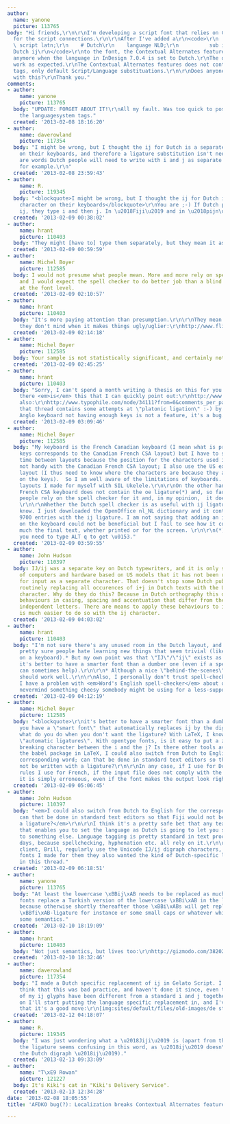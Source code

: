 ```yaml
---
author:
  name: yanone
  picture: 113765
body: "Hi friends,\r\n\r\nI'm developing a script font that relies on Contextual Alternates
  for the script connections.\r\n\r\nAfter I've added a\r\n<code>\r\n  # Latin\r\n
  \ script latn;\r\n    # Dutch\r\n    language NLD;\r\n          sub i j by ij; #
  Dutch ij\r\n</code>\r\nto the font, the Contextual Alternates feature is not applied
  anymore when the language in InDesign 7.0.4 is set to Dutch.\r\nThe other languages
  work as expected.\r\nThe Contextual Alternates features does not contain any Script/Language
  tags, only default Script/Language substituations.\r\n\r\nDoes anyone have experience
  with this?\r\nThank you."
comments:
- author:
    name: yanone
    picture: 113765
  body: "UPDATE: FORGET ABOUT IT!\r\nAll my fault. Was too quick to post.\r\nI forgot
    the languagesystem tags."
  created: '2013-02-08 18:16:20'
- author:
    name: daverowland
    picture: 117354
  body: "I might be wrong, but I thought the ij for Dutch is a separate character
    on their keyboards, and therefore a ligature substitution isn't needed. There
    are words Dutch people will need to write with i and j as separate letters. Fiji,
    for example.\r\n"
  created: '2013-02-08 23:59:43'
- author:
    name: R.
    picture: 119345
  body: "<blockquote>I might be wrong, but I thought the ij for Dutch is a separate
    character on their keyboards</blockquote>\r\nYou are ;-) If Dutch people need
    ij, they type i and then j. In \u2018Fiji\u2019 and in \u2018pijn\u2019."
  created: '2013-02-09 00:38:02'
- author:
    name: hrant
    picture: 110403
  body: "They might [have to] type them separately, but they mean it as one thing.\r\n\r\nhhp\r\n"
  created: '2013-02-09 00:59:59'
- author:
    name: Michel Boyer
    picture: 112585
  body: I would not presume what people mean. More and more rely on spell checkers
    and I would expect the spell checker to do better job than a blind substitution
    at the font level.
  created: '2013-02-09 02:10:57'
- author:
    name: hrant
    picture: 110403
  body: "It's more paying attention than presumption.\r\n\r\nThey mean it so much
    they don't mind when it makes things ugly/uglier:\r\nhttp://www.flickr.com/photos/albert-jan_pool/8038443339/\r\n\r\nhhp\r\n"
  created: '2013-02-09 02:14:18'
- author:
    name: Michel Boyer
    picture: 112585
  body: Your sample is not statistically significant, and certainly not random. (LOL)
  created: '2013-02-09 02:45:25'
- author:
    name: hrant
    picture: 110403
  body: "Sorry, I can't spend a month writing a thesis on this for you.\r\n\r\nBut
    there <em>is</em> this that I can quickly point out:\r\nhttp://www.flickr.com/groups/ij/pool\r\n\r\nSee
    also:\r\nhttp://www.typophile.com/node/34111?from=0&comments_per_page=5000#comment-397731\r\nBTW
    that thread contains some attempts at \"platonic ligation\" :-) by yours truly.\r\n\r\nThe
    Anglo keyboard not having enough keys is not a feature, it's a bug.\r\n\r\nhhp\r\n"
  created: '2013-02-09 03:09:46'
- author:
    name: Michel Boyer
    picture: 112585
  body: "My keyboard is the French Canadian keyboard (I mean what is printed on the
    keys corresponds to the Canadian French CSA layout) but I have to switch all the
    time between layouts because the position for the characters used in LaTeX are
    not handy with the Canadian French CSA layout; I also use the US extended keyboard
    layout (I thus need to know where the characters are because they are not printed
    on the keys).  So I am well aware of the limitations of keyboards. I also have
    layouts I made for myself with SIL Ukelele.\r\n\r\nOn the other hand, the Canadian
    French CSA keyboard does not contain the oe ligature(*) and, so far as I know,
    people rely on the spell checker for it and, in my opinion,  it does a good job.
    \r\n\r\nWhether the Dutch spell checker is as useful with ij ligatures, I don't
    know. I just downloaded the OpenOffice nl_NL dictionary and it contains more than
    9700 entries with the ij ligature. I am not saying that adding an ij character
    on the keyboard could not be beneficial but I fail to see how it could improve
    much the final text, whether printed or for the screen. \r\n\r\n(*) On the mac,
    you need to type ALT q to get \u0153."
  created: '2013-02-09 03:59:55'
- author:
    name: John Hudson
    picture: 110397
  body: IJ/ij was a separate key on Dutch typewriters, and it is only since the advent
    of computers and hardware based on US models that it has not been readily available
    for input as a separate character. That doesn't stop some Dutch publishers from
    routinely replacing all occurences of i+j in Dutch texts with the Unicode ij digraph
    character. Why do they do this? Because in Dutch orthography this digraph has
    behaviours in casing, spacing and accentuation that differ from the i and j as
    independent letters. There are means to apply these behaviours to i+j, but it
    is much easier to do so with the ij character.
  created: '2013-02-09 04:03:02'
- author:
    name: hrant
    picture: 110403
  body: "I'm not sure there's any unused room in the Dutch layout, and I <em>am</em>
    pretty sure people hate learning new things that seem trivial (like a new key
    on a keyboard).* But my own point was that \"IJ\"/\"ij\" exists as a unity, and
    it's better to have a smarter font than a dumber one (even if a spell-checker
    can sometimes help).\r\n\r\n* Although a nice \"behind-the-scenes\" [Shift-]Alt-something
    should work well.\r\n\r\nAlso, I personally don't trust spell-checkers too much;
    I have a problem with <em>Word's English spell-checker</em> about once a week,
    nevermind something cheesy somebody might be using for a less-supported language.\r\n\r\nhhp\r\n"
  created: '2013-02-09 04:12:19'
- author:
    name: Michel Boyer
    picture: 112585
  body: "<blockquote>\r\nit's better to have a smarter font than a dumber one\r\n</blockquote>\r\nIf
    you have a \"smart font\" that automatically replaces ij by the digraph, then
    what do you do when you don't want the ligature? With LaTeX, I know how to prevent
    \"automatic ligatures\". With opentype fonts, is it easy to put a zero width non
    breaking character between the i and the j? Is there other tools available? With
    the babel package in LaTeX, I could also switch from Dutch to English for the
    corresponding word; can that be done in standard text editors so that Fiji would
    not be written with a ligature?\r\n\r\nIn any case, if I use for Dutch the same
    rules I use for French, if the input file does not comply with the Dutch dictionary,
    it is simply erroneous, even if the font makes the output look right."
  created: '2013-02-09 05:06:45'
- author:
    name: John Hudson
    picture: 110397
  body: "<em>I could also switch from Dutch to English for the corresponding word;
    can that be done in standard text editors so that Fiji would not be written with
    a ligature?</em>\r\n\r\nI think it's a pretty safe bet that any text processor
    that enables you to set the language as Dutch is going to let you set the language
    to something else. Language tagging is pretty standard in text processing these
    days, because spellchecking, hyphenation etc. all rely on it.\r\n\r\nMy Leiden
    client, Brill, regularly use the Unicode IJ/ij digraph characters, but in the
    fonts I made for them they also wanted the kind of Dutch-specific ligation proposed
    in this thread."
  created: '2013-02-09 06:18:51'
- author:
    name: yanone
    picture: 113765
  body: "At least the lowercase \xBBij\xAB needs to be replaced as much as professional
    fonts replace a Turkish version of the lowercase \xBBi\xAB in the locl-feature,
    because otherwise shortly thereafter those \xBBi\xABs will get replaced by an
    \xBBfi\xAB-ligature for instance or some small caps or whatever which might break
    some semantics."
  created: '2013-02-10 18:19:09'
- author:
    name: hrant
    picture: 110403
  body: "Not just semantics, but lives too:\r\nhttp://gizmodo.com/382026/a-cellphones-missing-dot-kills-two-people-puts-three-more-in-jail\r\n\r\nhhp\r\n"
  created: '2013-02-10 18:32:46'
- author:
    name: daverowland
    picture: 117354
  body: "I made a Dutch specific replacement of ij in Gelato Script. I had come to
    think that this was bad practice, and haven't done it since, even though some
    of my ij glyphs have been different from a standard i and j together. From now
    on I'll start putting the language specific replacement in, and I've found proof
    that it's a good move:\r\n[img:sites/default/files/old-images/de stijl_4356.JPG]"
  created: '2013-02-12 04:18:07'
- author:
    name: R.
    picture: 119345
  body: "I was just wondering what a \u2018Jiji\u2019 is (apart from the fact that
    the ligature seems confusing in this word, as \u2018ij\u2019 doesn\u2019t form
    the Dutch digraph \u2018ij\u2019)."
  created: '2013-02-13 09:33:09'
- author:
    name: "T\xE9 Rowan"
    picture: 121227
  body: It's Kiki's cat in "Kiki's Delivery Service".
  created: '2013-02-13 12:34:28'
date: '2013-02-08 18:05:55'
title: 'AFDKO bug(?): Localization breaks Contextual Alternates feature'

---
```

